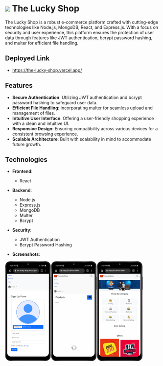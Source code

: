 # <img src='https://cdn-icons-png.flaticon.com/128/7610/7610777.png' width='30px'/> The Lucky Shop

The Lucky Shop is a robust e-commerce platform crafted with cutting-edge technologies like Node.js, MongoDB, React, and Express.js. With a focus on security and user experience, this platform ensures the protection of user data through features like JWT authentication, bcrypt password hashing, and multer for efficient file handling.

## Deployed Link
 - https://the-lucky-shop.vercel.app/

## Features

- **Secure Authentication**: Utilizing JWT authentication and bcrypt password hashing to safeguard user data.
- **Efficient File Handling**: Incorporating multer for seamless upload and management of files.
- **Intuitive User Interface**: Offering a user-friendly shopping experience with a clean and intuitive UI.
- **Responsive Design**: Ensuring compatibility across various devices for a consistent browsing experience.
- **Scalable Architecture**: Built with scalability in mind to accommodate future growth.

## Technologies

- **Frontend**:
  - React
    
- **Backend**:
  - Node.js
  - Express.js
  - MongoDB
  - Multer
  - Bcrypt

- **Security**:
  - JWT Authentication
  - Bcrypt Password Hashing

- **Screenshots**:
<div style= "display : flex; flex-direction : row">                        
  <img src='./readmeimg/1.png' width='150px'/>
  <img src='./readmeimg/2.gif' width='150px'/>
  <img src='./readmeimg/3.gif' width='150px'/>
</div>
